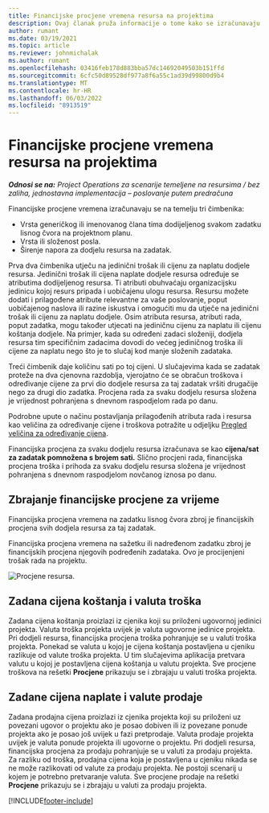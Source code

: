 ```yaml
---
title: Financijske procjene vremena resursa na projektima
description: Ovaj članak pruža informacije o tome kako se izračunavaju financijske procjene vremena.
author: rumant
ms.date: 03/19/2021
ms.topic: article
ms.reviewer: johnmichalak
ms.author: rumant
ms.openlocfilehash: 03416feb178d883bba57dc14692049503b151ffd
ms.sourcegitcommit: 6cfc50d89528df977a8f6a55c1ad39d99800d9b4
ms.translationtype: MT
ms.contentlocale: hr-HR
ms.lasthandoff: 06/03/2022
ms.locfileid: "8913519"
---
```

# <a name="financial-estimates-for-resource-time-on-projects"></a>Financijske procjene vremena resursa na projektima

_**Odnosi se na:** Project Operations za scenarije temeljene na resursima / bez zaliha, jednostavna implementacija – poslovanje putem predračuna_

Financijske procjene vremena izračunavaju se na temelju tri čimbenika: 

- Vrsta generičkog ili imenovanog člana tima dodijeljenog svakom zadatku lisnog čvora na projektnom planu. 
- Vrsta ili složenost posla.
- Širenje napora za dodjelu resursa na zadatak. 

Prva dva čimbenika utječu na jedinični trošak ili cijenu za naplatu dodjele resursa. Jedinični trošak ili cijena naplate dodjele resursa određuje se atributima dodijeljenog resursa. Ti atributi obuhvaćaju organizacijsku jedinicu kojoj resurs pripada i uobičajenu ulogu resursa. Resursu možete dodati i prilagođene atribute relevantne za vaše poslovanje, poput uobičajenog naslova ili razine iskustva i omogućiti mu da utječe na jedinični trošak ili cijenu za naplatu dodjele.
Osim atributa resursa, atributi rada, poput zadatka, mogu također utjecati na jediničnu cijenu za naplatu ili cijenu koštanja dodjele. Na primjer, kada su određeni zadaci složeniji, dodjela resursa tim specifičnim zadacima dovodi do većeg jediničnog troška ili cijene za naplatu nego što je to slučaj kod manje složenih zadataka.   

Treći čimbenik daje količinu sati po toj cijeni. U slučajevima kada se zadatak proteže na dva cjenovna razdoblja, vjerojatno će se obračun troškova i određivanje cijene za prvi dio dodjele resursa za taj zadatak vršiti drugačije nego za drugi dio zadatka. Procjena rada za svaku dodjelu resursa složena je vrijednost pohranjena s dnevnom raspodjelom rada po danu.

Podrobne upute o načinu postavljanja prilagođenih atributa rada i resursa kao veličina za određivanje cijene i troškova potražite u odjeljku [Pregled veličina za određivanje cijena](../pricing-costing/pricing-dimensions-overview.md).

Financijska procjena za svaku dodjelu resursa izračunava se kao **cijena/sat za zadatak pomnožena s brojem sati.**  Slično procjeni rada, financijska procjena troška i prihoda za svaku dodjelu resursa složena je vrijednost pohranjena s dnevnom raspodjelom novčanog iznosa po danu. 

## <a name="summarizing-financial-estimates-for-time"></a>Zbrajanje financijske procjene za vrijeme
Financijska procjena vremena na zadatku lisnog čvora zbroj je financijskih procjena svih dodjela resursa za taj zadatak.

Financijska procjena vremena na sažetku ili nadređenom zadatku zbroj je financijskih procjena njegovih podređenih zadataka. Ovo je procijenjeni trošak rada na projektu. 

![Procjene resursa.](./media/navigation12.png)

## <a name="default-cost-price-and-cost-currency"></a>Zadana cijena koštanja i valuta troška

Zadana cijena koštanja proizlazi iz cjenika koji su priloženi ugovornoj jedinici projekta. Valuta troška projekta uvijek je valuta ugovorne jedinice projekta. Pri dodjeli resursa, financijska procjena troška pohranjuje se u valuti troška projekta. Ponekad se valuta u kojoj je cijena koštanja postavljena u cjeniku razlikuje od valute troška projekta. U tim slučajevima aplikacija pretvara valutu u kojoj je postavljena cijena koštanja u valutu projekta. Sve procjene troškova na rešetki **Procjene** prikazuju se i zbrajaju u valuti troška projekta. 

## <a name="default-bill-rate-and-sales-currency"></a>Zadane cijena naplate i valute prodaje

Zadana prodajna cijena proizlazi iz cjenika projekta koji su priloženi uz povezani ugovor o projektu ako je posao dobiven ili iz povezane ponude projekta ako je posao još uvijek u fazi pretprodaje. Valuta prodaje projekta uvijek je valuta ponude projekta ili ugovorne o projektu. Pri dodjeli resursa, financijska procjena za prodaju pohranjuje se u valuti za prodaju projekta. Za razliku od troška, prodajna cijena koja je postavljena u cjeniku nikada se ne može razlikovati od valute za prodaju projekta. Ne postoji scenarij u kojem je potrebno pretvaranje valuta. Sve procjene prodaje na rešetki **Procjene** prikazuju se i zbrajaju u valuti za prodaju projekta. 

[!INCLUDE[footer-include](../includes/footer-banner.md)]
